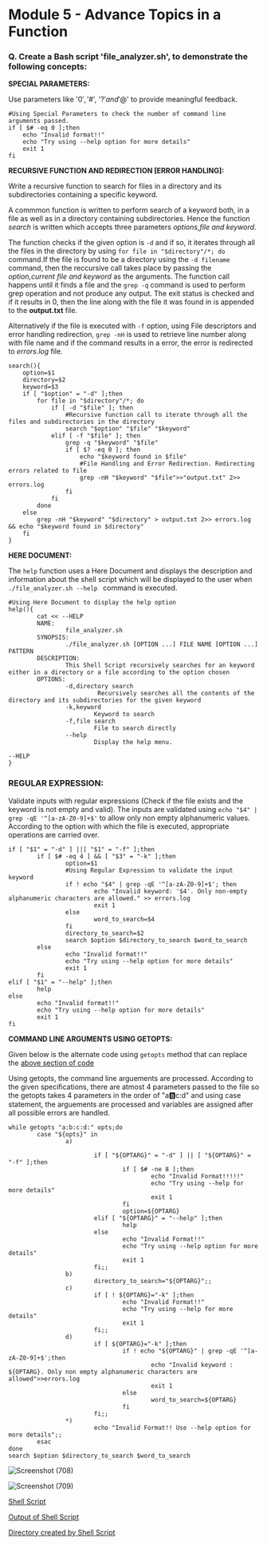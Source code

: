 # Module 5 - Advance Topics in a Function

### Q. Create a Bash script 'file_analyzer.sh', to demonstrate the following concepts: 
**SPECIAL PARAMETERS:**

Use parameters like '$0', '$#', '$?' and '$@' to provide meaningful feedback.

```
#Using Special Parameters to check the number of command line arguments passed.
if [ $# -eq 0 ];then
    echo "Invalid format!!"
    echo "Try using --help option for more details"
    exit 1
fi
```
**RECURSIVE FUNCTION AND REDIRECTION [ERROR HANDLING]:**

Write a recursive function to search for files in a directory and its subdirectories containing a specific keyword.

A commmon function is written to perform search of a keyword both, in a file as well as in a directory containing subdirectories. Hence the function *search* is written which accepts three parameters *options,file and keyword*. 

The function checks if the given option is `-d` and if so, it iterates through all the files in the directory by using `for file in "$directory"/*; do` command.If the file is found to be a directory using the `-d filename` command, then the reccursive call takes place by passing the *option,current file and keyword* as the arguments.
The function call happens until it finds a file and the `grep -q` command is used to perform grep operation and not produce any output. The exit status is checked and if it results in 0, then the line along with the file it was found in is appended to the **output.txt** file.

Alternatively if the file is executed with `-f` option, using File descriptors and error handling redirection, `grep -nH` is used to retrieve line number along with file name and if the command results in a error, the error is redirected to *errors.log* file.
```
search(){
    option=$1
    directory=$2
    keyword=$3
    if [ "$option" = "-d" ];then
        for file in "$directory"/*; do
            if [ -d "$file" ]; then
                #Recursive function call to iterate through all the files and subdirectories in the directory
                search "$option" "$file" "$keyword" 
            elif [ -f "$file" ]; then
                grep -q "$keyword" "$file" 
                if [ $? -eq 0 ]; then
                    echo "$keyword found in $file"
                    #File Handling and Error Redirection. Redirecting errors related to file
                    grep -nH "$keyword" "$file">>"output.txt" 2>> errors.log
                fi
            fi
        done
    else
        grep -nH "$keyword" "$directory" > output.txt 2>> errors.log && echo "$keyword found in $directory" 
    fi
}
```
**HERE DOCUMENT:**

The `help` function uses a Here Document and displays the description and information about the shell script which will be displayed to the user when `./file_analyzer.sh --help ` command is executed.
```
#Using Here Document to display the help option
help(){
        cat << --HELP
        NAME:
                file_analyzer.sh
        SYNOPSIS:
                ./file_analyzer.sh [OPTION ...] FILE NAME [OPTION ...] PATTERN
        DESCRIPTION:
                This Shell Script recursively searches for an keyword either in a directory or a file according to the option chosen
        OPTIONS:
                -d,directory search
                         Recursively searches all the contents of the directory and its subdirectories for the given keyword
                -k,keyword
                        Keyword to search
                -f,file search
                        File to search directly
                --help
                        Display the help menu.

--HELP
}
```
### **REGULAR EXPRESSION**:

Validate inputs with regular expressions (Check if the file exists and the keyword is not empty and valid).
The inputs are validated using `echo "$4" | grep -qE '^[a-zA-Z0-9]+$'` to allow only non empty alphanumeric values.
According to the option with which the file is executed, appropriate operations are carried over.
```
if [ "$1" = "-d" ] ||[ "$1" = "-f" ];then
        if [ $# -eq 4 ] && [ "$3" = "-k" ];then
                option=$1
                #Using Regular Expression to validate the input keyword
                if ! echo "$4" | grep -qE '^[a-zA-Z0-9]+$'; then
                        echo "Invalid keyword: '$4'. Only non-empty alphanumeric characters are allowed." >> errors.log
                        exit 1
                else
                        word_to_search=$4
                fi
                directory_to_search=$2
                search $option $directory_to_search $word_to_search
        else
                echo "Invalid format!!"
                echo "Try using --help option for more details"
                exit 1
        fi
elif [ "$1" = "--help" ];then
        help
else
        echo "Invalid format!!"
        echo "Try using --help option for more details"
        exit 1
fi
```
**COMMAND LINE ARGUMENTS USING GETOPTS:**

Given below is the alternate code using `getopts` method that can replace the [above section of code](https://github.com/Sharath15eUR/kanaga/edit/main/Kanaga%20Shanmugam_Linux%20Training/Module%205/Module%205.md#regular-expression)

Using getopts, the command line arguements are processed. According to the given specifications, there are atmost 4 parameters passed to the file so the getopts
takes 4 parameters in the order of "a:b:c:d" and using case statement, the arguements are processed and variables are assigned after all possible errors are handled.
```
while getopts "a:b:c:d:" opts;do
        case "${opts}" in
                a)

                        if [ "${OPTARG}" = "-d" ] || [ "${OPTARG}" = "-f" ];then
                                if [ $# -ne 8 ];then
                                        echo "Invalid Format!!!!!"
                                        echo "Try using --help for more details"
                                        exit 1
                                fi
                                option=${OPTARG}
                        elif [ "${OPTARG}" = "--help" ];then
                                help
                        else
                                echo "Invalid Format!!"
                                echo "Try using --help option for more details"
                                exit 1
                        fi;;
                b)
                        directory_to_search="${OPTARG}";;
                c)
                        if [ ! ${OPTARG}="-k" ];then
                                echo "Invalid Format!!"
                                echo "Try using --help for more details"
                                exit 1
                        fi;;
                d)
                        if [ ${OPTARG}="-k" ];then
                                if ! echo "${OPTARG}" | grep -qE '^[a-zA-Z0-9]+$';then
                                        echo "Invalid keyword : ${OPTARG}. Only non empty alphanumeric characters are allowed">>errors.log
                                        exit 1
                                else
                                        word_to_search=${OPTARG}
                                fi
                        fi;;
                *)
                        echo "Invalid Format!! Use --help option for more details";;
        esac
done
search $option $directory_to_search $word_to_search
```

![Screenshot (708)](https://github.com/user-attachments/assets/bc5b4497-a24c-4497-ba7e-9bd34192f7e3)

![Screenshot (709)](https://github.com/user-attachments/assets/7a8d5a3c-4bd2-4b81-9d56-e4c2dbda41ae)

[Shell Script](https://github.com/Sharath15eUR/kanaga/blob/main/Kanaga%20Shanmugam_Linux%20Training/Module%205/file_analyzer.sh)

[Output of Shell Script](https://github.com/Sharath15eUR/kanaga/blob/main/Kanaga%20Shanmugam_Linux%20Training/Module%205/output.txt)

[Directory created by Shell Script](https://github.com/Sharath15eUR/kanaga/blob/main/Kanaga%20Shanmugam_Linux%20Training/Module%205/module5_directory.zip)
